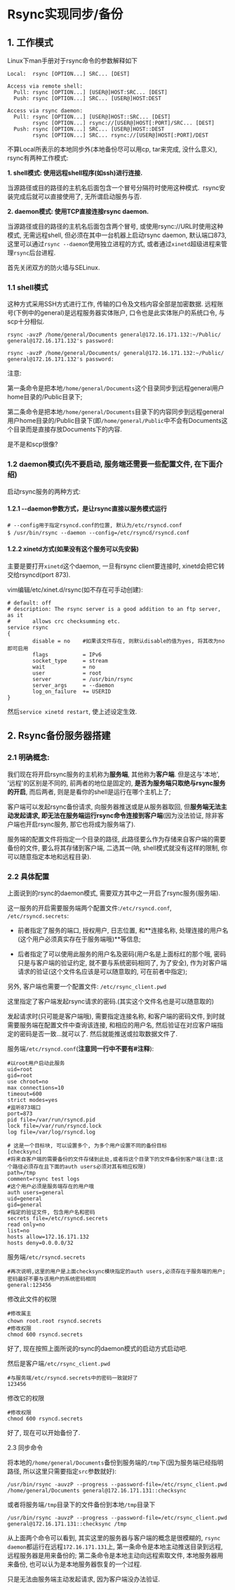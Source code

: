 # Rsync实现同步/备份

## 1. 工作模式

Linux下man手册对于rsync命令的参数解释如下

```
Local:  rsync [OPTION...] SRC... [DEST]

Access via remote shell:
  Pull: rsync [OPTION...] [USER@]HOST:SRC... [DEST]
  Push: rsync [OPTION...] SRC... [USER@]HOST:DEST

Access via rsync daemon:
  Pull: rsync [OPTION...] [USER@]HOST::SRC... [DEST]
        rsync [OPTION...] rsync://[USER@]HOST[:PORT]/SRC... [DEST]
  Push: rsync [OPTION...] SRC... [USER@]HOST::DEST
        rsync [OPTION...] SRC... rsync://[USER@]HOST[:PORT]/DEST
```

不算Local所表示的本地同步外(本地备份尽可以用cp, tar来完成, 没什么意义), rsync有两种工作模式:

**1. shell模式: 使用远程shell程序(如ssh)进行连接.**

当源路径或目的路径的主机名后面包含一个冒号分隔符时使用这种模式.  rsync安装完成后就可以直接使用了, 无所谓启动服务与否.

**2. daemon模式: 使用TCP直接连接rsync daemon.**

当源路径或目的路径的主机名后面包含两个冒号, 或使用rsync://URL时使用这种模式, 无需远程shell, 但必须在其中一台机器上启动rsync daemon, 默认端口873, 这里可以通过`rsync --daemon`使用独立进程的方式, 或者通过`xinetd`超级进程来管理`rsync`后台进程.

首先关闭双方的防火墙与SELinux.

### 1.1 shell模式

这种方式采用SSH方式进行工作, 传输的口令及文档内容全部是加密数据. 远程账号(下例中的general)是远程服务器实体账户, 口令也是此实体账户的系统口令, 与scp十分相似.

```
rsync -avzP /home/general/Documents general@172.16.171.132:~/Public/
general@172.16.171.132's password:

rsync -avzP /home/general/Documents/ general@172.16.171.132:~/Public/
general@172.16.171.132's password:
```

注意:

第一条命令是把本地`/home/general/Documents`这个目录同步到远程general用户home目录的/Public目录下;

第二条命令是把本地`/home/general/Documents`目录下的内容同步到远程general用户home目录的/Public目录下(即`/home/general/Public`中不会有Documents这个目录而是直接存放Documents下的内容.

是不是和scp很像?

### 1.2 daemon模式(先不要启动, 服务端还需要一些配置文件, 在下面介绍)

启动rsync服务的两种方式:

#### 1.2.1 --daemon参数方式，是让rsync直接以服务模式运行

```shell
# --config用于指定rsyncd.conf的位置, 默认为/etc/rsyncd.conf
$ /usr/bin/rsync --daemon --config=/etc/rsyncd/rsyncd.conf 　
```

#### 1.2.2 xinetd方式(如果没有这个服务可以先安装)

主要是要打开`xinetd`这个daemon, 一旦有rsync client要连接时, xinetd会把它转交给rsyncd(port 873).

vim编辑/etc/xinet.d/rsync(如不存在可手动创建):

```
# default: off
# description: The rsync server is a good addition to an ftp server, as it 
#       allows crc checksumming etc.
service rsync
{
        disable = no    #如果该文件存在, 则默认disable的值为yes, 将其改为no即可启用
        flags           = IPv6
        socket_type     = stream
        wait            = no
        user            = root
        server          = /usr/bin/rsync
        server_args     = --daemon
        log_on_failure  += USERID
}
```

然后`service xinetd restart`, 使上述设定生效.

## 2. Rsync备份服务器搭建

### 2.1 明确概念:

我们现在将开启rsync服务的主机称为**服务端**, 其他称为**客户端**. 但是这与'本地', '远程'的区别是不同的, 前两者的地位是固定的, **是否为服务端只取绝与rsync服务的开启**, 而后两者, 则是是看你的shell是运行在哪个主机上了;

客户端可以发起rsync备份请求, 向服务器推送或是从服务器取回, 但**服务端无法主动发起请求, 即无法在服务端运行rsync命令连接到客户端**(因为没法验证, 除非客户端也开启rsync服务, 那它也将成为服务端了).

服务端的配置文件将指定一个目录的路径, 此路径要么作为存储来自客户端的需要备份的文件, 要么将其存储到客户端, 二选其一(呐, shell模式就没有这样的限制, 你可以随意指定本地和远程目录).

### 2.2 具体配置

上面说到的rsync的daemon模式, 需要双方其中之一开启了rsync服务(服务端).

这一服务的开启需要服务端两个配置文件:`/etc/rsyncd.conf`, `/etc/rsyncd.secrets`:

- 前者指定了服务的端口, 授权用户, 日志位置, 和**连接名称, 处理连接的用户名(这个用户必须真实存在于服务端哦)**等信息;

- 后者指定了可以使用此服务的用户名及密码(用户名是上面标红的那个哦, 密码只是与客户端的验证约定, 就不要与系统密码相同了, 为了安全), 作为对客户端请求的验证(这个文件名应该是可以随意取的, 可在前者中指定);

另外, 客户端也需要一个配置文件: `/etc/rsync_client.pwd`

这里指定了客户端发起rsync请求的密码.(其实这个文件名也是可以随意取的)

发起请求时(只可能是客户端哦), 需要指定连接名称, 和客户端的密码文件, 到时就需要服务端在配置文件中查询该连接, 和相应的用户名, 然后验证在对应客户端指定的密码是否一致...就可以了. 然后就能推送或拉取数据文件了.

服务端`/etc/rsyncd.conf`(**注意同一行中不要有#注释**):

```
#以root用户启动此服务
uid=root                          
gid=root
use chroot=no
max connections=10
timeout=600
strict modes=yes
#监听873端口
port=873                          
pid file=/var/run/rsyncd.pid
lock file=/var/run/rsyncd.lock
log file=/var/log/rsyncd.log

# 这是一个目标块, 可以设置多个, 为多个用户设置不同的备份目标
[checksync]
#将来自客户端的需要备份的文件存储到此处,或者将这个目录下的文件备份到客户端(注意:这个路径必须存在且下面的auth users必须对其有相应权限)
path=/tmp                         
comment=rsync test logs
#这个用户必须是服务端存在的用户哦
auth users=general                
uid=general
gid=general
#指定的验证文件, 包含用户名和密码
secrets file=/etc/rsyncd.secrets  
read only=no
list=no
hosts allow=172.16.171.132
hosts deny=0.0.0.0/32
```

服务端`/etc/rsyncd.secrets`

```
#再次说明,这里的用户是上面checksync模块指定的auth users,必须存在于服务端的用户;密码最好不要与该用户的系统密码相同
general:123456                    
```

修改此文件的权限

```
#修改属主
chown root.root rsyncd.secrets 　
#修改权限
chmod 600 rsyncd.secrets        
```

好了, 现在按照上面所说的rsync的daemon模式的启动方式启动吧.

然后是客户端`/etc/rsync_client.pwd`

```
#与服务端/etc/rsyncd.secrets中的密码一致就好了
123456                           
```

修改它的权限

```
#修改权限
chmod 600 rsyncd.secrets        
```

好了, 现在可以开始备份了.

2.3 同步命令

将本地的`/home/general/Documents`备份到服务端的`/tmp`下(因为服务端已经指明路径, 所以这里只需要指定`src`参数就好):

```
/usr/bin/rsync -auvzP --progress --password-file=/etc/rsync_client.pwd /home/general/Documents general@172.16.171.131::checksync
```

或者将服务端`/tmp`目录下的文件备份到本地`/tmp`目录下

```
/usr/bin/rsync -auvzP --progress --password-file=/etc/rsync_client.pwd  general@172.16.171.131::checksync /tmp
```

从上面两个命令可以看到, 其实这里的服务器与客户端的概念是很模糊的, `rsync daemon`都运行在远程`172.16.171.131`上, 第一条命令是本地主动推送目录到远程, 远程服务器是用来备份的; 第二条命令是本地主动向远程索取文件, 本地服务器用来备份, 也可以认为是本地服务器恢复的一个过程.

只是无法由服务端主动发起请求, 因为客户端没办法验证.